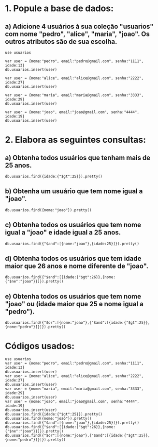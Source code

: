 # 1. Popule a base de dados:
## a) Adicione 4 usuários à sua coleção "usuarios" com nome "pedro", "alice", "maria", "joao". Os outros atributos são de sua escolha.
	use usuarios

	var user = {nome:"pedro", email:"pedro@gmail.com", senha:"1111", idade:13}
	db.usuarios.insert(user)

	var user = {nome:"alice", email:"alice@gmail.com", senha:"2222", idade:27}
	db.usuarios.insert(user)

	var user = {nome:"maria", email:"maria@gmail.com", senha:"3333", idade:29}
	db.usuarios.insert(user)

	var user = {nome:"joao", email:"joao@gmail.com", senha:"4444", idade:19}
	db.usuarios.insert(user)

# 2. Elabora as seguintes consultas:
## a) Obtenha todos usuários que tenham mais de 25 anos.
    db.usuarios.find({idade:{"$gt":25}}).pretty()

## b) Obtenha um usuário que tem nome igual a "joao".
	db.usuarios.find({nome:"joao"}).pretty()

## c) Obtenha todos os usuários que tem nome igual a "joao" e idade igual a 25 anos.
	db.usuarios.find({"$and":[{nome:"joao"},{idade:25}]}).pretty()

## d) Obtenha todos os usuários que tem idade maior que 26 anos e nome diferente de "joao".
	db.usuarios.find({"$and":[{idade:{"$gt":26}},{nome:{"$ne":"joao"}}]}).pretty()

## e) Obtenha todos os usuários que tem nome "joao" ou (idade maior que 25 e nome igual a "pedro").
	db.usuarios.find({"$or":[{nome:"joao"},{"$and":[{idade:{"$gt":25}},{nome:"pedro"}]}]}).pretty()

# Códigos usados:
    use usuarios
    var user = {nome:"pedro", email:"pedro@gmail.com", senha:"1111", idade:13}
    db.usuarios.insert(user)
    var user = {nome:"alice", email:"alice@gmail.com", senha:"2222", idade:27}
    db.usuarios.insert(user)
    var user = {nome:"maria", email:"maria@gmail.com", senha:"3333", idade:29}
    db.usuarios.insert(user)
    var user = {nome:"joao", email:"joao@gmail.com", senha:"4444", idade:19}
    db.usuarios.insert(user)
    db.usuarios.find({idade:{"$gt":25}}).pretty()
    db.usuarios.find({nome:"joao"}).pretty()
    db.usuarios.find({"$and":[{nome:"joao"},{idade:25}]}).pretty()
    db.usuarios.find({"$and":[{idade:{"$gt":26}},{nome:{"$ne":"joao"}}]}).pretty()
    db.usuarios.find({"$or":[{nome:"joao"},{"$and":[{idade:{"$gt":25}},{nome:"pedro"}]}]}).pretty()